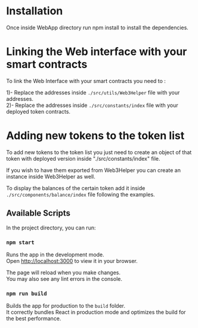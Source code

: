 # Installation 

Once inside WebApp directory run npm install to install the dependencies.


# Linking the Web interface with your smart contracts

To link the Web Interface with your smart contracts you need to :

1)- Replace the addresses inside `./src/utils/Web3Helper` file with your addresses.\
2)- Replace the addresses inside `./src/constants/index` file with your deployed token contracts.



# Adding new tokens to the token list

To add new tokens to the token list you just need to create an object of that token with deployed version inside "./src/constants/index" file.

If you wish to have them exported from Web3Helper you can create an instance inside Web3Helper as well.

To display the balances of the certain token add it inside `./src/components/balance/index` file following the examples.


## Available Scripts

In the project directory, you can run:

### `npm start`

Runs the app in the development mode.\
Open [http://localhost:3000](http://localhost:3000) to view it in your browser.

The page will reload when you make changes.\
You may also see any lint errors in the console.

### `npm run build`

Builds the app for production to the `build` folder.\
It correctly bundles React in production mode and optimizes the build for the best performance.